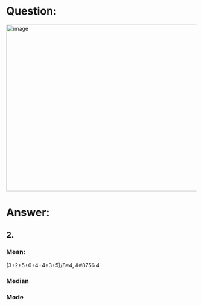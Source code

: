 # Question:<br>
<img width="685" height="441" alt="image" src="https://github.com/user-attachments/assets/3848ac9c-9bda-4fd5-aadc-29ae12bd279f" />
<br>

# Answer:<br>
## 2.<br>
### Mean:<br> 
(3+2+5+6+4+4+3+5)/8=4, &#8756 4<br>
### Median<br>
### Mode<br>
